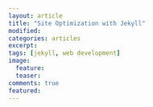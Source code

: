 ```yaml
---
layout: article
title: "Site Optimization with Jekyll"
modified:
categories: articles
excerpt:
tags: [jekyll, web development]
image:
  feature:
  teaser:
comments: true
featured:
---
```

